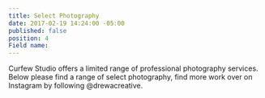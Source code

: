 ```yaml
---
title: Select Photography
date: 2017-02-19 14:24:00 -05:00
published: false
position: 4
Field name: 
---
```


Curfew Studio offers a limited range of professional photography services. Below please find a range of select photography, find more work over on Instagram by following @drewacreative.